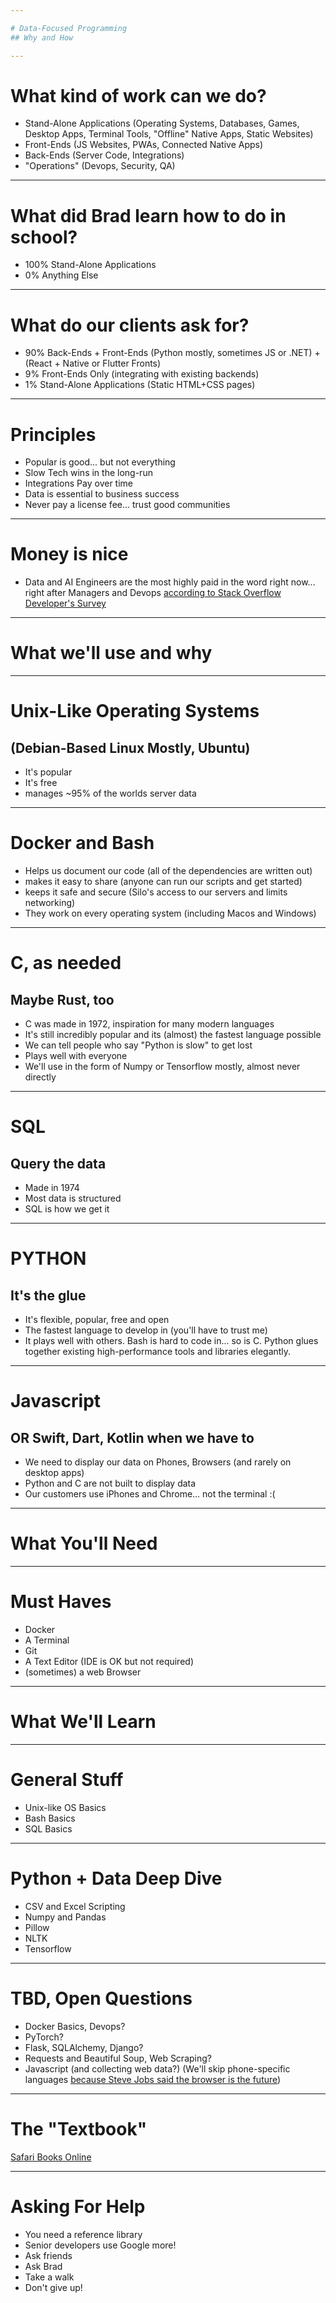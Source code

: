 ```yaml
---

# Data-Focused Programming
## Why and How

---
```


# What kind of work can we do?

* Stand-Alone Applications (Operating Systems, Databases, Games, Desktop Apps, Terminal Tools, "Offline" Native Apps, Static Websites)
* Front-Ends (JS Websites, PWAs, Connected Native Apps)
* Back-Ends (Server Code, Integrations)
* "Operations" (Devops, Security, QA)

---

# What did Brad learn how to do in school?

* 100% Stand-Alone Applications
* 0% Anything Else

---

# What do our clients ask for?

* 90% Back-Ends + Front-Ends (Python mostly, sometimes JS or .NET) + (React + Native or Flutter Fronts)
* 9% Front-Ends Only (integrating with existing backends)
* 1% Stand-Alone Applications (Static HTML+CSS pages)

---

# Principles

* Popular is good... but not everything
* Slow Tech wins in the long-run
* Integrations Pay over time
* Data is essential to business success
* Never pay a license fee... trust good communities

---

# Money is nice

* Data and AI Engineers are the most highly paid in the word right now... right after Managers and Devops [according to Stack Overflow Developer's Survey](https://insights.stackoverflow.com/survey/2020#work-salary-by-developer-type-global)

---

# What we'll use and why

---

# Unix-Like Operating Systems 
## (Debian-Based Linux Mostly, Ubuntu) 

* It's popular
* It's free
* manages ~95% of the worlds server data

---

# Docker and Bash

* Helps us document our code (all of the dependencies are written out)
* makes it easy to share (anyone can run our scripts and get started)
* keeps it safe and secure (Silo's access to our servers and limits networking)
* They work on every operating system (including Macos and Windows)

---

# C, as needed
## Maybe Rust, too

* C was made in 1972, inspiration for many modern languages
* It's still incredibly popular and its (almost) the fastest language possible
* We can tell people who say "Python is slow" to get lost
* Plays well with everyone
* We'll use in the form of Numpy or Tensorflow mostly, almost never directly

---

# SQL
## Query the data

* Made in 1974
* Most data is structured
* SQL is how we get it

---

# PYTHON
## It's the glue

* It's flexible, popular, free and open
* The fastest language to develop in (you'll have to trust me)
* It plays well with others. Bash is hard to code in... so is C. Python glues together existing high-performance tools and libraries elegantly.

---

# Javascript
## OR Swift, Dart, Kotlin when we have to

* We need to display our data on Phones, Browsers (and rarely on desktop apps)
* Python and C are not built to display data
* Our customers use iPhones and Chrome... not the terminal :(

--- 

# What You'll Need

---

# Must Haves

* Docker
* A Terminal
* Git
* A Text Editor (IDE is OK but not required)
* (sometimes) a web Browser

---

# What We'll Learn

---

# General Stuff

* Unix-like OS Basics
* Bash Basics
* SQL Basics

---

# Python + Data Deep Dive

* CSV and Excel Scripting
* Numpy and Pandas
* Pillow
* NLTK
* Tensorflow

---

# TBD, Open Questions

* Docker Basics, Devops?
* PyTorch?
* Flask, SQLAlchemy, Django?
* Requests and Beautiful Soup, Web Scraping?
* Javascript (and collecting web data?) (We'll skip phone-specific languages [because Steve Jobs said the browser is the future](https://youtu.be/KD2CeEACuRw?t=4412))

---

# The "Textbook"

[Safari Books Online](https://learning.oreilly.com/playlists/dad07720-e71c-4715-a8bf-3854d2952f2c)

---

# Asking For Help

* You need a reference library
* Senior developers use Google more!
* Ask friends
* Ask Brad
* Take a walk
* Don't give up!
